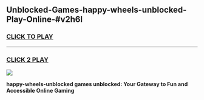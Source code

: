 
## Unblocked-Games-happy-wheels-unblocked-Play-Online-#v2h6l
<h3>
<a href="https://premium.freeplayer.one?title=happy-wheels-unblocked&ref=27F">CLICK TO PLAY</a></h3>
<hr>

<h3>
<a href="https://premium.freeplayer.one?title=happy-wheels-unblocked&ref=27F">CLICK 2 PLAY</a>
  
</h3>

<a href="https://premium.freeplayer.one?title=happy-wheels-unblocked&ref=27F"><img src="https://clearcache.store/games.png"></a>


**happy-wheels-unblocked games unblocked: Your Gateway to Fun and Accessible Online Gaming**
